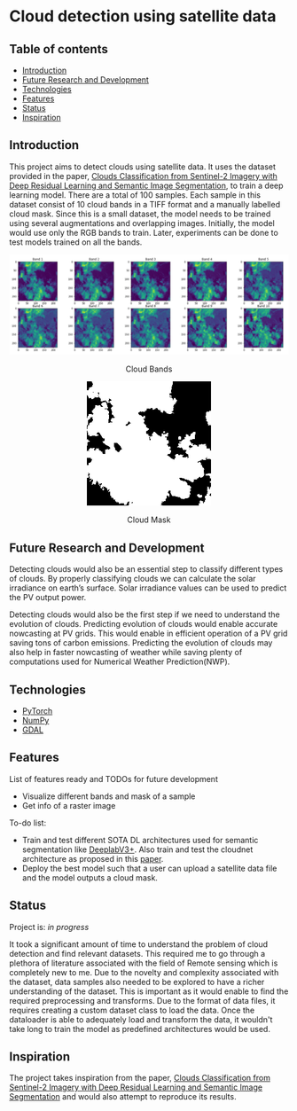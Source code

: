 # Cloud detection using satellite data

## Table of contents
* [Introduction](#introduction)
* [Future Research and Development](#future-research-and-development)
* [Technologies](#technologies)
* [Features](#features)
* [Status](#status)
* [Inspiration](#inspiration)

## Introduction
This project aims to detect clouds using satellite data. It uses the dataset provided in the paper, [Clouds Classification from Sentinel-2 Imagery with Deep Residual Learning and Semantic Image Segmentation](https://www.mdpi.com/2072-4292/11/2/119), to train a deep learning model. There are a total of 100 samples. Each sample in this dataset consist of 10 cloud bands in a TIFF format and a manually labelled cloud mask. Since this is a small dataset, the model needs to be trained using several augmentations and overlapping images. Initially, the model would use only the RGB bands to train. Later, experiments can be done to test models trained on all the bands. 

<p align="center">
  <img src="Images/Cloud Band.png">
</p>
<p align="center">Cloud Bands</p>


<p align="center">
  <img src="Images/Cloud mask.png">
</p>
<p align="center">Cloud Mask</p>


## Future Research and Development
Detecting clouds would also be an essential step to classify different types of clouds. By properly classifying clouds we can calculate the solar irradiance on earth’s surface. Solar irradiance values can be used to predict the PV output power. 

Detecting clouds would also be the first step if we need to understand the evolution of clouds. Predicting evolution of clouds would enable accurate nowcasting at PV grids. This would enable in efficient operation of a PV grid saving tons of carbon emissions. Predicting the evolution of clouds may also help in faster nowcasting of weather while saving plenty of computations used for Numerical Weather Prediction(NWP).    

## Technologies
* [PyTorch](https://pytorch.org/)
* [NumPy](https://www.numpy.org/)
* [GDAL](https://gdal.org/)


## Features
List of features ready and TODOs for future development
* Visualize different bands and mask of a sample
* Get info of a raster image

To-do list:
* Train and test different SOTA DL architectures used for semantic segmentation like [DeeplabV3+](https://github.com/jfzhang95/pytorch-deeplab-xception). Also train and test the cloudnet architecture as proposed in this [paper](https://www.mdpi.com/2072-4292/11/2/119).
* Deploy the best model such that a user can upload a satellite data file and the model outputs a cloud mask.

## Status
Project is: _in progress_

It took a significant amount of time to understand the problem of cloud detection and find relevant datasets. This required me to go through a plethora of literature associated with the field of Remote sensing which is completely new to me. 
Due to the novelty and complexity associated with the dataset, data samples also needed to be explored to have a richer understanding of the dataset. This is important as it would enable to find the required preprocessing and transforms. Due to the format of data files, it requires creating a custom dataset class to load the data. Once the dataloader is able to adequately load and transform the data, it wouldn't take long to train the model as predefined architectures would be used.


## Inspiration
The project takes inspiration from the paper, [Clouds Classification from Sentinel-2 Imagery with Deep Residual Learning and Semantic Image Segmentation](https://www.mdpi.com/2072-4292/11/2/119) and would also attempt to reproduce its results. 


